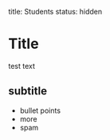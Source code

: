 title: Students
status: hidden

Title
=====

test text

subtitle
--------


- bullet points
- more
- spam

